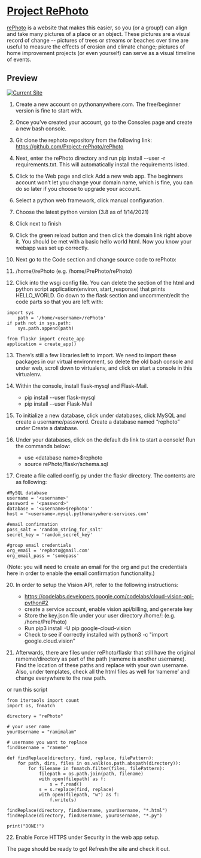 # [Project RePhoto](https://rameme.pythonanywhere.com/)

[rePhoto](https://rameme.pythonanywhere.com/) is a website that makes this easier, so you (or a group!) can align and take many pictures of a place or an object. These pictures are a visual record of change -- pictures of trees or streams or beaches over time are useful to measure the effects of erosion and climate change; pictures of home improvement projects (or even yourself) can serve as a visual timeline of events.

## Preview

[![Current Site](https://user-images.githubusercontent.com/43386797/165660938-cdfdee9d-a225-49a7-af64-39eab1e1b41a.png)](https://rameme.pythonanywhere.com/)


1. Create a new account on pythonanywhere.com. The free/beginner version is fine to start with.

2. Once you’ve created your account, go to the Consoles page and create a new bash console.

3. Git clone the rephoto repository from the following link: https://github.com/Project-rePhoto/rePhoto

4. Next, enter the rePhoto directory and run pip install --user -r requirements.txt. This will automatically install the requirements listed.

5. Click to the Web page and click Add a new web app. The beginners account won’t let you change your domain name, which is fine, you can do so later if you choose to upgrade your account.

6. Select a python web framework, click manual configuration.

7. Choose the latest python version (3.8 as of 1/14/2021)

8. Click next to finish

9. Click the green reload button and then click the domain link right above it. You should be met with a basic hello world html. Now you know your webapp was set up correctly.

10. Next go to the Code section and change source code to rePhoto:

11. /home/<username>/rePhoto (e.g. /home/PrePhoto/rePhoto)

12. Click into the wsgi config file. You can delete the section of the html and python script application(environ, start_response) that prints HELLO_WORLD. Go down to the flask section and uncomment/edit the code parts so that you are left with:

```
import sys
    path = '/home/<username>/rePhoto'
if path not in sys.path:
    sys.path.append(path)

from flaskr import create_app
application = create_app()
```

13. There’s still a few libraries left to import. We need to import these packages in our virtual environment, so delete the old bash console and under web, scroll down to virtualenv, and click on start a console in this virtualenv.

14. Within the console, install flask-mysql and Flask-Mail.
    * pip install --user flask-mysql
    * pip install --user Flask-Mail

17. To initialize a new database, click under databases, click MySQL and create a username/password. Create a database named “rephoto” under Create a database.

18. Under your databases, click on the default db link to start a console! Run the commands below:
    * use \<database name\>$rephoto
    * source rePhoto/flaskr/schema.sql

19. Create a file called config.py under the flaskr directory. The contents are as following:

```
#MySQL database
username = '<username>'
password = '<password>'
database = '<username>$rephoto''
host = '<username>.mysql.pythonanywhere-services.com'

#email confirmation
pass_salt = 'random_string_for_salt'
secret_key = 'random_secret_key'

#group email credentials
org_email = 'rephoto@gmail.com'
org_email_pass = 'somepass'
```

(Note: you will need to create an email for the org and put the credentials here in order to enable the email confirmation functionality.)

20. In order to setup the Vision API, refer to the following instructions:
    * https://codelabs.developers.google.com/codelabs/cloud-vision-api-python#2
    * create a service account, enable vision api/billing, and generate key
    * Store the key.json file under your user directory /home/<username>: (e.g. /home/PrePhoto)
    * Run pip3 install -U pip google-cloud-vision
    * Check to see if correctly installed with python3 -c "import google.cloud.vision"

21. Afterwards, there are files under rePhoto/flaskr that still have the original rameme/directory as part of the path (rameme is another username). Find the location of these paths and replace with your own username. Also, under templates, check all the html files as well for ‘rameme’ and change everywhere to the new path.
    
or run this script
```
from itertools import count
import os, fnmatch

directory = "rePhoto"

# your user name
yourUsername = "ramimalam"

# username you want to replace
findUsername = "rameme"

def findReplace(directory, find, replace, filePattern):
    for path, dirs, files in os.walk(os.path.abspath(directory)):
        for filename in fnmatch.filter(files, filePattern):
            filepath = os.path.join(path, filename)
            with open(filepath) as f:
                s = f.read()
            s = s.replace(find, replace)
            with open(filepath, "w") as f:
                f.write(s)

findReplace(directory, findUsername, yourUsername, "*.html")
findReplace(directory, findUsername, yourUsername, "*.py")

print("DONE!")
```

22. Enable Force HTTPS under Security in the web app setup.

The page should be ready to go! Refresh the site and check it out.
